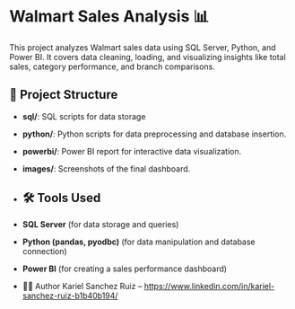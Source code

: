 # Walmart Sales Analysis 📊
 
This project analyzes Walmart sales data using SQL Server, Python, and Power BI. It covers data cleaning, loading, and visualizing insights like total sales, category performance, and branch comparisons.

## 📂 Project Structure
- **sql/**: SQL scripts for data storage
- **python/**: Python scripts for data preprocessing and database insertion.
- **powerbi/**: Power BI report for interactive data visualization.
- **images/**: Screenshots of the final dashboard.

- ## 🛠️ Tools Used
- **SQL Server** (for data storage and queries)
- **Python (pandas, pyodbc)** (for data manipulation and database connection)
- **Power BI** (for creating a sales performance dashboard)

- 👩‍💻 Author
Kariel Sanchez Ruiz – https://www.linkedin.com/in/kariel-sanchez-ruiz-b1b40b194/
